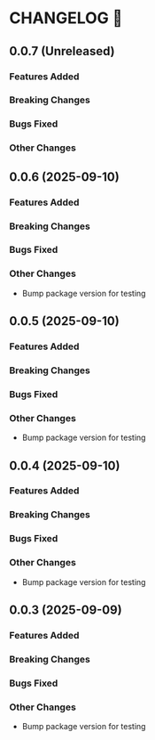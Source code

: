 # CHANGELOG 📝
## 0.0.7 (Unreleased)

### Features Added

### Breaking Changes

### Bugs Fixed

### Other Changes

## 0.0.6 (2025-09-10)

### Features Added

### Breaking Changes

### Bugs Fixed

### Other Changes

- Bump package version for testing

## 0.0.5 (2025-09-10)

### Features Added

### Breaking Changes

### Bugs Fixed

### Other Changes

- Bump package version for testing

## 0.0.4 (2025-09-10)

### Features Added

### Breaking Changes

### Bugs Fixed

### Other Changes

- Bump package version for testing

## 0.0.3 (2025-09-09)

### Features Added

### Breaking Changes

### Bugs Fixed

### Other Changes

- Bump package version for testing

